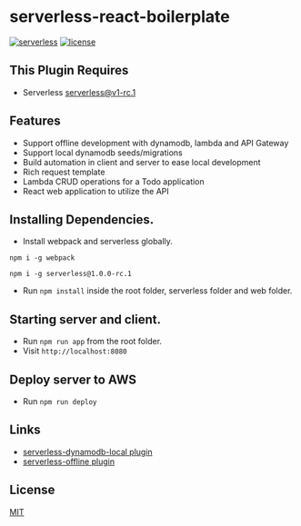 serverless-react-boilerplate
============================

[![serverless](http://public.serverless.com/badges/v3.svg)](http://www.serverless.com)
[![license](https://img.shields.io/npm/l/serverless-dynamodb-local.svg)](https://www.npmjs.com/package/serverless-dynamodb-local)

## This Plugin Requires
* Serverless serverless@v1-rc.1

## Features
* Support offline development with dynamodb, lambda and API Gateway
* Support local dynamodb seeds/migrations
* Build automation in client and server to ease local development
* Rich request template
* Lambda CRUD operations for a Todo application
* React web application to utilize the API

## Installing Dependencies.
* Install webpack and serverless globally.
 ```
 npm i -g webpack
 
 npm i -g serverless@1.0.0-rc.1
 ```
* Run `npm install` inside the root folder, serverless folder and web folder.

## Starting server and client.

* Run `npm run app` from the root folder.
* Visit `http://localhost:8080`

## Deploy server to AWS

* Run `npm run deploy`


## Links
* [serverless-dynamodb-local plugin](http://docs.aws.amazon.com/amazondynamodb/latest/developerguide/DynamoDBLocal.html)
* [serverless-offline plugin](http://docs.aws.amazon.com/amazondynamodb/latest/developerguide/DynamoDBLocal.html)


## License
  [MIT](LICENSE)
